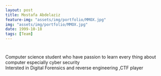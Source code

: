```yaml
---
layout: post
title: Mostafa Abdelaziz
feature-img: "assets/img/portfolio/MMOX.jpg"
img: "assets/img/portfolio/MMOX.jpg"
date: 1999-10-18
tags: [Team]
---
```


<p style ="text-align: center; font-size: 40px">

Computer science student who have passion to learn every thing about computer especially cyber security<br>
Intersted in Digital Forensics and reverse engineering ,CTF player
</p>
